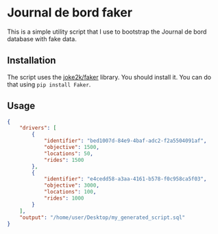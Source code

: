 # Journal de bord faker
This is a simple utility script that I use to bootstrap the Journal de bord database with fake data.

## Installation
The script uses the [joke2k/faker](https://github.com/joke2k/faker) library. You should install it. You can do that using `pip install Faker`.

## Usage
```json
{
    "drivers": [
        {
            "identifier": "bed1007d-84e9-4baf-adc2-f2a5504091af",
            "objective": 1500,
            "locations": 50,
            "rides": 1500
        },
        {
            "identifier": "e4cedd58-a3aa-4161-b578-f0c958ca5f03",
            "objective": 3000,
            "locations": 100,
            "rides": 1000
        }
    ],
    "output": "/home/user/Desktop/my_generated_script.sql"
}
```